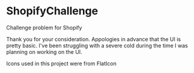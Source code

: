 # ShopifyChallenge
Challenge problem for Shopify

Thank you for your consideration. Appologies in advance that the UI is pretty basic. I've been struggling with a severe cold
during the time I was planning on working on the UI. 

Icons used in this project were from FlatIcon

